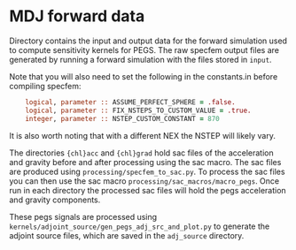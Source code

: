 # MDJ forward data 
Directory contains the input and output data for the forward simulation used to compute
sensitivity kernels for PEGS. The raw specfem output files are generated by running
a forward simulation with the files stored in `input`.

Note that you will also need to set the following in the constants.in before compiling specfem:

```fortran
    logical, parameter :: ASSUME_PERFECT_SPHERE = .false.
    logical, parameter :: FIX_NSTEPS_TO_CUSTOM_VALUE = .true. 
    integer, parameter :: NSTEP_CUSTOM_CONSTANT = 870
```
It is also worth noting that with a different NEX the NSTEP will likely vary. 


The directories `{chl}acc` and `{chl}grad` hold sac files of the acceleration and gravity
before and after processing using the sac macro. The sac files are produced 
using `processing/specfem_to_sac.py`. To process the sac files you can then use the 
sac macro `processing/sac_macros/macro_pegs`. Once run in each directory the processed sac files will hold the pegs acceleration and gravity components. 

These pegs signals are processed using `kernels/adjoint_source/gen_pegs_adj_src_and_plot.py` to generate the adjoint source files, which are saved in the `adj_source` directory. 

